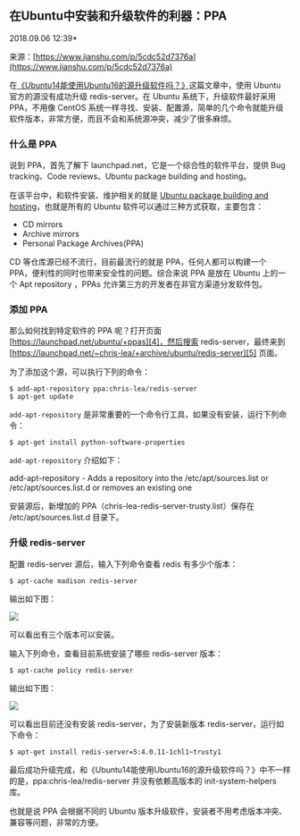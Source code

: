 ## 在Ubuntu中安装和升级软件的利器：PPA

2018.09.06 12:39*

来源：[https://www.jianshu.com/p/5cdc52d7376a](https://www.jianshu.com/p/5cdc52d7376a)


在[《Ubuntu14能使用Ubuntu16的源升级软件吗？》][2]这篇文章中，使用 Ubuntu 官方的源没有成功升级 redis-server。在 Ubuntu 系统下，升级软件最好采用 PPA，不用像 CentOS 系统一样寻找、安装、配置源，简单的几个命令就能升级软件版本，非常方便，而且不会和系统源冲突，减少了很多麻烦。
### 什么是 PPA

说到 PPA，首先了解下 launchpad.net，它是一个综合性的软件平台，提供 Bug tracking、Code reviews、Ubuntu package building and hosting。

在该平台中，和软件安装、维护相关的就是 [Ubuntu package building and hosting][3]，也就是所有的 Ubuntu 软件可以通过三种方式获取，主要包含：


* CD mirrors
* Archive mirrors
* Personal Package Archives(PPA)


CD 等仓库源已经不流行，目前最流行的就是 PPA，任何人都可以构建一个 PPA，便利性的同时也带来安全性的问题。综合来说 PPA 是放在 Ubuntu 上的一个 Apt repository ，PPAs 允许第三方的开发者在非官方渠道分发软件包。
### 添加 PPA

那么如何找到特定软件的 PPA 呢？打开页面 [https://launchpad.net/ubuntu/+ppas][4]，然后搜索 redis-server，最终来到 [https://launchpad.net/~chris-lea/+archive/ubuntu/redis-server][5] 页面。

为了添加这个源，可以执行下列的命令：

```
$ add-apt-repository ppa:chris-lea/redis-server
$ apt-get update

```

`add-apt-repository` 是非常重要的一个命令行工具，如果没有安装，运行下列命令：

```
$ apt-get install python-software-properties

```

`add-apt-repository` 介绍如下：

add-apt-repository - Adds a repository into the /etc/apt/sources.list or /etc/apt/sources.list.d or removes an existing one

安装源后，新增加的 PPA（chris-lea-redis-server-trusty.list）保存在 /etc/apt/sources.list.d 目录下。
### 升级 redis-server

配置 redis-server 源后，输入下列命令查看 redis 有多少个版本：

```
$ apt-cache madison redis-server

```

输出如下图：


![][0]

可以看出有三个版本可以安装。

输入下列命令，查看目前系统安装了哪些 redis-server 版本：

```
$ apt-cache policy redis-server 

```

输出如下图：

![][1]

可以看出目前还没有安装 redis-server，为了安装新版本 redis-server，运行如下命令：

```
$ apt-get install redis-server=5:4.0.11-1chl1~trusty1

```

最后成功升级完成，和《Ubuntu14能使用Ubuntu16的源升级软件吗？》中不一样的是，ppa:chris-lea/redis-server 并没有依赖高版本的 init-system-helpers 库。

也就是说 PPA 会根据不同的 Ubuntu 版本升级软件，安装者不用考虑版本冲突、兼容等问题，非常的方便。


[2]: https://mp.weixin.qq.com/s/X_n7n8WTbs_COC3OPJL3xw
[3]: https://launchpad.net/ubuntu
[4]: https://launchpad.net/ubuntu/+ppas
[5]: https://launchpad.net/~chris-lea/+archive/ubuntu/redis-server
[0]: ../IMG/234392-d7cb80531def78da.png
[1]: ../IMG/234392-169b04172f06558d.png
